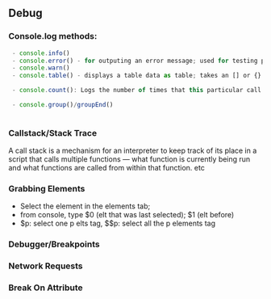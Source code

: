 ## Debug

### Console.log methods:

```js
 - console.info() 
 - console.error() - for outputing an error message; used for testing purpose
 - console.warn()
 - console.table() - displays a table data as table; takes an [] or {} as argument.

 - console.count(): Logs the number of times that this particular call to count() has been called; count based on the argument passed to count().

 - console.group()/groupEnd()
  
```

### Callstack/Stack Trace

  A call stack is a mechanism for an interpreter to keep track of its place in a script that calls multiple functions — what function is currently being run and what functions are called from within 
  that function. etc

### Grabbing Elements 

 - Select the element in the elements tab;
 - from console, type $0 (elt that was last selected); $1 (elt before)
 - $p: select one p elts tag, $$p: select all the p elements tag

### Debugger/Breakpoints

### Network Requests

### Break On Attribute 
